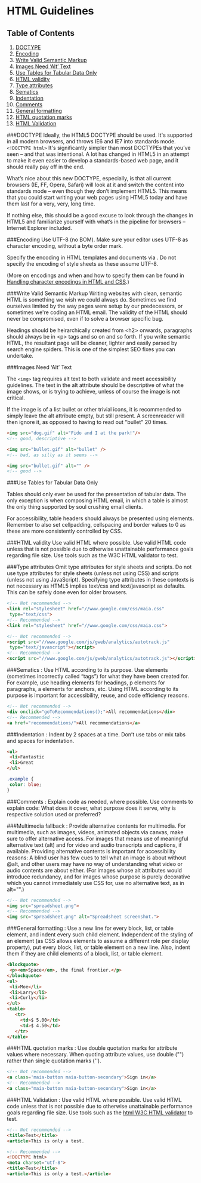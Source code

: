 # HTML Guidelines

## Table of Contents

1. [DOCTYPE](#doctype)
2. [Encoding](#encoding)
3. [Write Valid Semantic Markup](#write-valid-semantic-markup)
4. [Images Need ‘Alt’ Text](#images-need-alt-text)
5. [Use Tables for Tabular Data Only](#use-tables-for-tabular-data-only)
6. [HTML validity](#html-validity)
7. [Type attributes](#type-attributes)
8. [Sematics](#sematics-)
9. [Indentation](#indentation-)
10. [Comments](#comments-)
11. [General formatting](#general-formatting-)
12. [HTML quotation marks](#html-quotation-marks-)
13. [HTML Validation](#html-validation-)

###DOCTYPE
Ideally, the HTML5 DOCTYPE should be used. It's supported in all modern browsers, and throws IE6 and IE7 into standards mode. 
`<!DOCTYPE html>` It's significantly simpler than most DOCTYPEs that you’ve seen – and that was intentional. 
A lot has changed in HTML5 in an attempt to make it even easier to develop a standards-based web page, 
and it should really pay off in the end.

What’s nice about this new DOCTYPE, especially, is that all current browsers (IE, FF, Opera, Safari) 
will look at it and switch the content into standards mode – even though they don’t implement HTML5. 
This means that you could start writing your web pages using HTML5 today and have them last for a 
very, very, long time.

If nothing else, this should be a good excuse to look through the changes in HTML5 and familiarize 
yourself with what’s in the pipeline for browsers – Internet Explorer included.

###Encoding
Use UTF-8 (no BOM).
Make sure your editor uses UTF-8 as character encoding, without a byte order mark.

Specify the encoding in HTML templates and documents via <meta charset="utf-8">. Do not specify the encoding of style sheets as these assume UTF-8.

(More on encodings and when and how to specify them can be found in [Handling character encodings in HTML and CSS](http://www.w3.org/International/tutorials/tutorial-char-enc/).)

###Write Valid Semantic Markup
Writing websites with clean, semantic HTML is something we wish we could always do. Sometimes we find ourselves limited 
by the way pages were setup by our predecessors, or sometimes we're coding an HTML email. The validity of the HTML should 
never be compromised, even if to solve a browser specific bug.

Headings should be heirarchically created from \<h2\> onwards, paragraphs should always be in \<p\> tags and so on and 
so forth. If you write semantic HTML, the resultant page will be cleaner, lighter and easily parsed by search engine 
spiders. This is one of the simplest SEO fixes you can undertake.

###Images Need ‘Alt’ Text

The `<img>` tag requires alt text to both validate and meet accessibility guidelines. The text in the alt attribute should be descriptive of what the image shows, or is trying to achieve, unless of course the image is not critical.

If the image is of a list bullet or other trivial icons, it is recommended to simply leave the alt attribute empty, but still present. A screenreader will then ignore it, as opposed to having to read out "bullet" 20 times.

```html
<img src="dog.gif" alt="Fido and I at the park!"/>
<!-- good, descriptive -->

<img src="bullet.gif" alt="bullet" />
<!-- bad, as silly as it seems -->

<img src="bullet.gif" alt="" />
<!-- good -->
```

###Use Tables for Tabular Data Only

Tables should only ever be used for the presentation of tabular data. The only exception is when composing HTML email, in which a table is almost the only thing supported by soul crushing email clients.

For accessibility, table headers should always be presented using <th> elements. Remember to also set cellpadding, cellspacing and border values to 0 as these are more consistently controlled by CSS.


###HTML validity
Use valid HTML where possible.
Use valid HTML code unless that is not possible due to otherwise unattainable performance goals regarding file size. Use tools such as the W3C HTML validator to test.


###Type attributes
Omit type attributes for style sheets and scripts.
Do not use type attributes for style sheets (unless not using CSS) and scripts (unless not using JavaScript).
Specifying type attributes in these contexts is not necessary as HTML5 implies text/css and text/javascript as defaults. This can be safely done even for older browsers.

```html
<!-- Not recommended -->
<link rel="stylesheet" href="//www.google.com/css/maia.css"
 type="text/css">
<!-- Recommended -->
<link rel="stylesheet" href="//www.google.com/css/maia.css">

<!-- Not recommended -->
<script src="//www.google.com/js/gweb/analytics/autotrack.js"
 type="text/javascript"></script>
<!-- Recommended -->
<script src="//www.google.com/js/gweb/analytics/autotrack.js"></script>
```


###Sematics :
Use HTML according to its purpose.
Use elements (sometimes incorrectly called “tags”) for what they have been created for. For example, use heading elements for headings, p elements for paragraphs, a elements for anchors, etc.
Using HTML according to its purpose is important for accessibility, reuse, and code efficiency reasons.

```html
<!-- Not recommended -->
<div onclick="goToRecommendations();">All recommendations</div>
<!-- Recommended -->
<a href="recommendations/">All recommendations</a>
```


###Indentation :
Indent by 2 spaces at a time.
Don’t use tabs or mix tabs and spaces for indentation.

```html
<ul>
 <li>Fantastic
 <li>Great
</ul>
```
```css
.example {
 color: blue;
}
```


###Comments :
Explain code as needed, where possible.
Use comments to explain code: What does it cover, what purpose does it serve, why is respective solution used or preferred?


###Multimedia fallback :
Provide alternative contents for multimedia.
For multimedia, such as images, videos, animated objects via canvas, make sure to offer alternative access. For images that means use of meaningful alternative text (alt) and for video and audio transcripts and captions, if available.
Providing alternative contents is important for accessibility reasons: A blind user has few cues to tell what an image is about without @alt, and other users may have no way of understanding what video or audio contents are about either.
(For images whose alt attributes would introduce redundancy, and for images whose purpose is purely decorative which you cannot immediately use CSS for, use no alternative text, as in alt="".)

```html
<!-- Not recommended -->
<img src="spreadsheet.png">
<!-- Recommended -->
<img src="spreadsheet.png" alt="Spreadsheet screenshot.">
```

###General formatting :
Use a new line for every block, list, or table element, and indent every such child element.
Independent of the styling of an element (as CSS allows elements to assume a different role per display property), put every block, list, or table element on a new line.
Also, indent them if they are child elements of a block, list, or table element.

    
```html
<blockquote>
 <p><em>Space</em>, the final frontier.</p>
</blockquote>
<ul>
 <li>Moe</li>
 <li>Larry</li>
 <li>Curly</li>
</ul>
<table>
   <tr>
     <td>$ 5.00</td>
     <td>$ 4.50</td>
   </tr>
</table>
```


###HTML quotation marks :
Use double quotation marks for attribute values where necessary.
When quoting attribute values, use double ("") rather than single quotation marks ('').

```html
<!-- Not recommended -->
<a class='maia-button maia-button-secondary'>Sign in</a>
<!-- Recommended -->
<a class="maia-button maia-button-secondary">Sign in</a>
```

###HTML Validation :
Use valid HTML where possible.
Use valid HTML code unless that is not possible due to otherwise unattainable performance goals regarding file size.
Use tools such as the [html W3C HTML validator](http://validator.w3.org/nu/) to test.

```html
<!-- Not recommended -->
<title>Test</title>
<article>This is only a test.

<!-- Recommended -->
<!DOCTYPE html>
<meta charset="utf-8">
<title>Test</title>
<article>This is only a test.</article>
```
